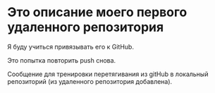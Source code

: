 # Это описание моего первого удаленного репозитория

Я буду учиться привязывать его к GitHub.

Это попытка повторить push снова.

Сообщение для тренировки перетягивания из gitHub в локальный репозиторий (из удаленного репозитория добавлена).
